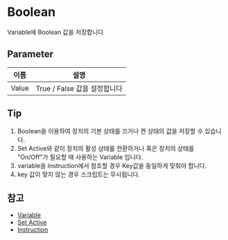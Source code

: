 # Boolean

Variable에 Boolean 값을 저장합니다


## Parameter

| **이름**               | **설명**                |
|----------------------|-----------------------|
| Value                | True / False 값을 설정합니다 |


## Tip
1. Boolean을 이용하여 장치의 기본 상태를 끄거나 켠 상태의 값을 저장할 수 있습니다.
2. Set Active와 같이 장치의 활성 상태를 전환하거나 혹은 장치의 상태를 "On/Off"가 필요할 때 사용하는 Variable 입니다.
3. variable을 Instruction에서 참조할 경우 Key값을 동일하게 맞춰야 합니다.
4. key 값이 맞지 않는 경우 스크립트는 무시됩니다.

## 참고
- [Variable](Variable.md)
- [Set Active](Set-Active.md)
- [Instruction](Instruction.md)